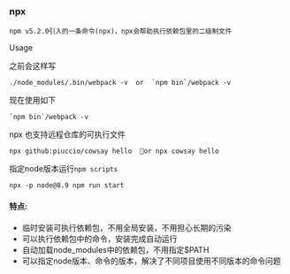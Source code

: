 ### npx

`npm v5.2.0引入的一条命令(npx)，npx会帮助执行依赖包里的二级制文件`

Usage

之前会这样写
```
./node_modules/.bin/webpack -v  or  `npm bin`/webpack -v
```

现在使用如下
```
`npm bin`/webpack -v
```

npx 也支持远程仓库的可执行文件

```
npx github:piuccio/cowsay hello  or npx cowsay hello
```

指定node版本运行`npm scripts`

```
npx -p node@8.9 npm run start
```

#### 特点:
- 临时安装可执行依赖包，不用全局安装，不用担心长期的污染
- 可以执行依赖包中的命令，安装完成自动运行
- 自动加载node_modules中的依赖包，不用指定$PATH
- 可以指定node版本、命令的版本，解决了不同项目使用不同版本的命令问题